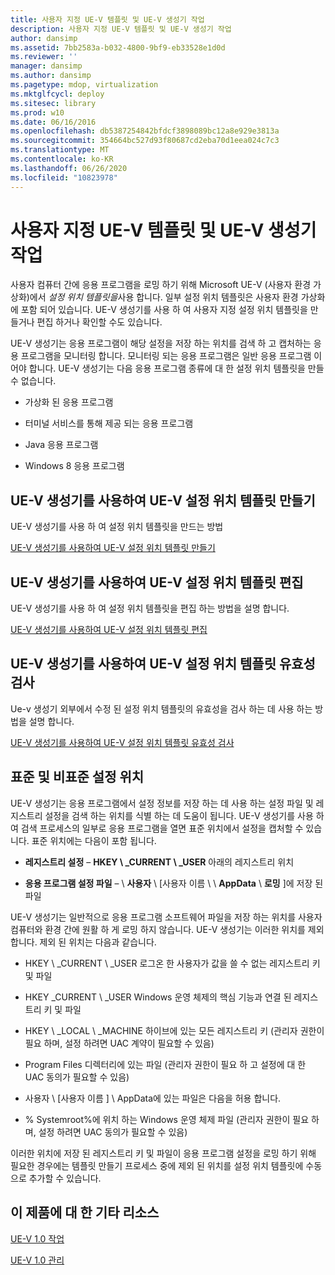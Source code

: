 ```yaml
---
title: 사용자 지정 UE-V 템플릿 및 UE-V 생성기 작업
description: 사용자 지정 UE-V 템플릿 및 UE-V 생성기 작업
author: dansimp
ms.assetid: 7bb2583a-b032-4800-9bf9-eb33528e1d0d
ms.reviewer: ''
manager: dansimp
ms.author: dansimp
ms.pagetype: mdop, virtualization
ms.mktglfcycl: deploy
ms.sitesec: library
ms.prod: w10
ms.date: 06/16/2016
ms.openlocfilehash: db5387254842bfdcf3898089bc12a8e929e3813a
ms.sourcegitcommit: 354664bc527d93f80687cd2eba70d1eea024c7c3
ms.translationtype: MT
ms.contentlocale: ko-KR
ms.lasthandoff: 06/26/2020
ms.locfileid: "10823978"
---
```

# 사용자 지정 UE-V 템플릿 및 UE-V 생성기 작업


사용자 컴퓨터 간에 응용 프로그램을 로밍 하기 위해 Microsoft UE-V (사용자 환경 가상화)에서 *설정 위치 템플릿을*사용 합니다. 일부 설정 위치 템플릿은 사용자 환경 가상화에 포함 되어 있습니다. UE-V 생성기를 사용 하 여 사용자 지정 설정 위치 템플릿을 만들거나 편집 하거나 확인할 수도 있습니다.

UE-V 생성기는 응용 프로그램이 해당 설정을 저장 하는 위치를 검색 하 고 캡처하는 응용 프로그램을 모니터링 합니다. 모니터링 되는 응용 프로그램은 일반 응용 프로그램 이어야 합니다. UE-V 생성기는 다음 응용 프로그램 종류에 대 한 설정 위치 템플릿을 만들 수 없습니다.

-   가상화 된 응용 프로그램

-   터미널 서비스를 통해 제공 되는 응용 프로그램

-   Java 응용 프로그램

-   Windows 8 응용 프로그램

## UE-V 생성기를 사용하여 UE-V 설정 위치 템플릿 만들기


UE-V 생성기를 사용 하 여 설정 위치 템플릿을 만드는 방법

[UE-V 생성기를 사용하여 UE-V 설정 위치 템플릿 만들기](create-ue-v-settings-location-templates-with-the-ue-v-generator.md)

## UE-V 생성기를 사용하여 UE-V 설정 위치 템플릿 편집


UE-V 생성기를 사용 하 여 설정 위치 템플릿을 편집 하는 방법을 설명 합니다.

[UE-V 생성기를 사용하여 UE-V 설정 위치 템플릿 편집](edit-ue-v-settings-location-templates-with-the-ue-v-generator.md)

## UE-V 생성기를 사용하여 UE-V 설정 위치 템플릿 유효성 검사


Ue-v 생성기 외부에서 수정 된 설정 위치 템플릿의 유효성을 검사 하는 데 사용 하는 방법을 설명 합니다.

[UE-V 생성기를 사용하여 UE-V 설정 위치 템플릿 유효성 검사](validate-ue-v-settings-location-templates-with-ue-v-generator.md)

## <a href="" id="bkmk-standardnonstandardsettingslocations"></a>표준 및 비표준 설정 위치


UE-V 생성기는 응용 프로그램에서 설정 정보를 저장 하는 데 사용 하는 설정 파일 및 레지스트리 설정을 검색 하는 위치를 식별 하는 데 도움이 됩니다. UE-V 생성기를 사용 하 여 검색 프로세스의 일부로 응용 프로그램을 열면 표준 위치에서 설정을 캡처할 수 있습니다. 표준 위치에는 다음이 포함 됩니다.

-   **레지스트리 설정** – **HKEY \ _CURRENT \ _USER** 아래의 레지스트리 위치

-   **응용 프로그램 설정 파일** – \\ **사용자** \\ [사용자 이름 \ \ **AppData**  \\  **로밍** ]에 저장 된 파일

UE-V 생성기는 일반적으로 응용 프로그램 소프트웨어 파일을 저장 하는 위치를 사용자 컴퓨터와 환경 간에 원활 하 게 로밍 하지 않습니다. UE-V 생성기는 이러한 위치를 제외 합니다. 제외 된 위치는 다음과 같습니다.

-   HKEY \ _CURRENT \ _USER 로그온 한 사용자가 값을 쓸 수 없는 레지스트리 키 및 파일

-   HKEY _CURRENT \ _USER Windows 운영 체제의 핵심 기능과 연결 된 레지스트리 키 및 파일

-   HKEY \ _LOCAL \ _MACHINE 하이브에 있는 모든 레지스트리 키 (관리자 권한이 필요 하며, 설정 하려면 UAC 계약이 필요할 수 있음)

-   Program Files 디렉터리에 있는 파일 (관리자 권한이 필요 하 고 설정에 대 한 UAC 동의가 필요할 수 있음)

-   사용자 \\ [사용자 이름 \] \\ AppData에 있는 파일은 다음을 허용 합니다.

-   % Systemroot%에 위치 하는 Windows 운영 체제 파일 (관리자 권한이 필요 하며, 설정 하려면 UAC 동의가 필요할 수 있음)

이러한 위치에 저장 된 레지스트리 키 및 파일이 응용 프로그램 설정을 로밍 하기 위해 필요한 경우에는 템플릿 만들기 프로세스 중에 제외 된 위치를 설정 위치 템플릿에 수동으로 추가할 수 있습니다.

## 이 제품에 대 한 기타 리소스


[UE-V 1.0 작업](operations-for-ue-v-10.md)

[UE-V 1.0 관리](administering-ue-v-10.md)

 

 





